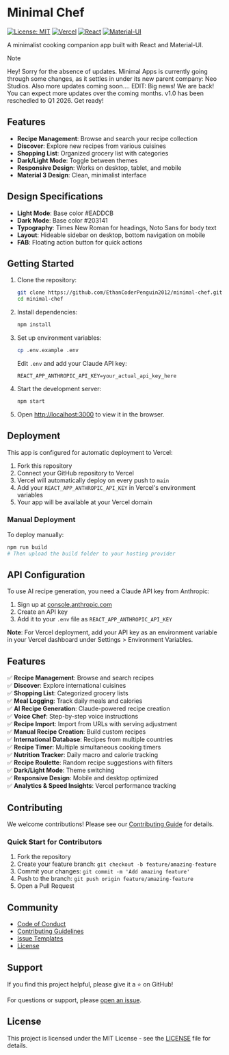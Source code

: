 # Minimal Chef

[![License: MIT](https://img.shields.io/badge/License-MIT-yellow.svg)](https://opensource.org/licenses/MIT)
[![Vercel](https://img.shields.io/badge/Deployed%20on-Vercel-black)](https://minimal-chef-dev.vercel.app/)
[![React](https://img.shields.io/badge/React-18.2.0-blue)](https://reactjs.org/)
[![Material-UI](https://img.shields.io/badge/Material--UI-5.11.0-blue)](https://mui.com/)

A minimalist cooking companion app built with React and Material-UI.

>[!NOTE]
>Hey! Sorry for the absence of updates. Minimal Apps is currently going through some changes, as it settles in under its new parent company: Neo Studios.
>Also more updates coming soon....
>EDIT: Big news! We are back! You can expect more updates over the coming months. v1.0 has been reschedled to Q1 2026. Get ready!


## Features 

- **Recipe Management**: Browse and search your recipe collection
- **Discover**: Explore new recipes from various cuisines
- **Shopping List**: Organized grocery list with categories
- **Dark/Light Mode**: Toggle between themes
- **Responsive Design**: Works on desktop, tablet, and mobile
- **Material 3 Design**: Clean, minimalist interface

## Design Specifications

- **Light Mode**: Base color  #EADDCB
- **Dark Mode**: Base color  #203141
- **Typography**: Times New Roman for headings, Noto Sans for body text
- **Layout**: Hideable sidebar on desktop, bottom navigation on mobile
- **FAB**: Floating action button for quick actions

## Getting Started

1. Clone the repository:
   ```bash
   git clone https://github.com/EthanCoderPenguin2012/minimal-chef.git
   cd minimal-chef
   ```

2. Install dependencies:
   ```bash
   npm install
   ```

3. Set up environment variables:
   ```bash
   cp .env.example .env
   ```
   Edit `.env` and add your Claude API key:
   ```
   REACT_APP_ANTHROPIC_API_KEY=your_actual_api_key_here
   ```

4. Start the development server:
   ```bash
   npm start
   ```

5. Open [http://localhost:3000](http://localhost:3000) to view it in the browser.

## Deployment

This app is configured for automatic deployment to Vercel:

1. Fork this repository
2. Connect your GitHub repository to Vercel
3. Vercel will automatically deploy on every push to `main`
4. Add your `REACT_APP_ANTHROPIC_API_KEY` in Vercel's environment variables
5. Your app will be available at your Vercel domain

### Manual Deployment

To deploy manually:
```bash
npm run build
# Then upload the build folder to your hosting provider
```

## API Configuration

To use AI recipe generation, you need a Claude API key from Anthropic:
1. Sign up at [console.anthropic.com](https://console.anthropic.com)
2. Create an API key
3. Add it to your `.env` file as `REACT_APP_ANTHROPIC_API_KEY`

**Note**: For Vercel deployment, add your API key as an environment variable in your Vercel dashboard under Settings > Environment Variables.

## Features

✅ **Recipe Management**: Browse and search recipes  
✅ **Discover**: Explore international cuisines  
✅ **Shopping List**: Categorized grocery lists  
✅ **Meal Logging**: Track daily meals and calories  
✅ **AI Recipe Generation**: Claude-powered recipe creation  
✅ **Voice Chef**: Step-by-step voice instructions  
✅ **Recipe Import**: Import from URLs with serving adjustment  
✅ **Manual Recipe Creation**: Build custom recipes  
✅ **International Database**: Recipes from multiple countries  
✅ **Recipe Timer**: Multiple simultaneous cooking timers  
✅ **Nutrition Tracker**: Daily macro and calorie tracking  
✅ **Recipe Roulette**: Random recipe suggestions with filters  
✅ **Dark/Light Mode**: Theme switching  
✅ **Responsive Design**: Mobile and desktop optimized  
✅ **Analytics & Speed Insights**: Vercel performance tracking

## Contributing

We welcome contributions! Please see our [Contributing Guide](CONTRIBUTING.md) for details.

### Quick Start for Contributors

1. Fork the repository
2. Create your feature branch: `git checkout -b feature/amazing-feature`
3. Commit your changes: `git commit -m 'Add amazing feature'`
4. Push to the branch: `git push origin feature/amazing-feature`
5. Open a Pull Request

## Community

- [Code of Conduct](CODE_OF_CONDUCT.md)
- [Contributing Guidelines](CONTRIBUTING.md)
- [Issue Templates](.github/ISSUE_TEMPLATE/)
- [License](LICENSE)

## Support

If you find this project helpful, please give it a ⭐ on GitHub!

For questions or support, please [open an issue](https://github.com/EthanCoderPenguin2012/minimal-chef/issues).

## License

This project is licensed under the MIT License - see the [LICENSE](LICENSE) file for details.
